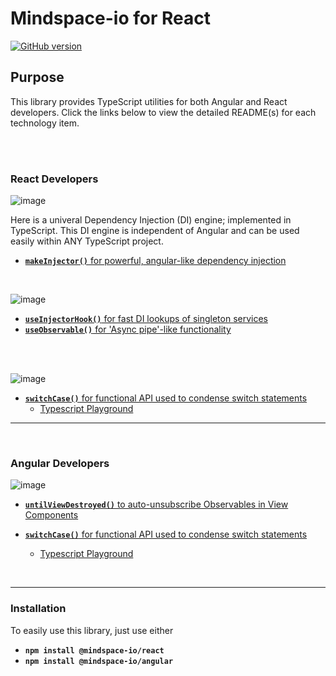 # Mindspace-io for React

[![GitHub version](https://badge.fury.io/gh/ThomasBurleson%2Fmindspace-utils.svg)](https://badge.fury.io/gh/ThomasBurleson%2Fmindspace-utils)

## Purpose

This library provides TypeScript utilities for both Angular and React developers. Click the links below to view the detailed README(s) for each technology item.

<br>

<br>

### React Developers

![image](https://user-images.githubusercontent.com/210413/68954909-8cf57800-078a-11ea-90db-df58987a9790.png)

Here is a univeral Dependency Injection (DI) engine; implemented in TypeScript. This DI engine is independent of Angular and can be used easily within ANY TypeScript project.

- [**`makeInjector()`** for powerful, angular-like dependency injection](https://github.com/ThomasBurleson/mindspace-utils/blob/master/libs/utils/react/src/lib/di/README.md)

<br>

![image](https://user-images.githubusercontent.com/210413/68954901-8961f100-078a-11ea-8141-eac38ab21dab.png)

- [**`useInjectorHook()`** for fast DI lookups of singleton services](https://github.com/ThomasBurleson/mindspace-utils/blob/master/libs/utils/react/src/lib/hooks/README.md)
- [**`useObservable()`** for 'Async pipe'-like functionality](https://github.com/ThomasBurleson/mindspace-utils/blob/master/libs/utils/react/src/lib/hooks/README.md)

<br/>

<br/>

![image](https://user-images.githubusercontent.com/210413/68954909-8cf57800-078a-11ea-90db-df58987a9790.png)

- [**`switchCase()`** for functional API used to condense switch statements](https://github.com/ThomasBurleson/mindspace-utils/blob/master/libs/utils/react/src/lib/utils/README.md)
  - [Typescript Playground](http://bit.ly/2NPQob6)

---

<br>

### Angular Developers

![image](https://user-images.githubusercontent.com/210413/68954891-8404a680-078a-11ea-826c-879faae54eed.png)

- [**`untilViewDestroyed()`** to auto-unsubscribe Observables in View Components](https://github.com/ThomasBurleson/mindspace-utils/blob/master/libs/utils/angular/src/lib/rxjs/README.md)

- [**`switchCase()`** for functional API used to condense switch statements](https://github.com/ThomasBurleson/mindspace-utils/blob/master/libs/utils/angular/src/lib/utils/README.md)
  - [Typescript Playground](http://bit.ly/2NPQob6)

<br>

---

### Installation

To easily use this library, just use either

- **`npm install @mindspace-io/react`**
- **`npm install @mindspace-io/angular`**
